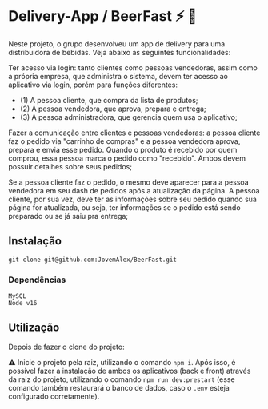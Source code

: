 # Delivery-App / BeerFast :zap: :beer:

Neste projeto, o grupo desenvolveu um app de delivery para uma distribuidora de bebidas. Veja abaixo as seguintes funcionalidades:

Ter acesso via login: tanto clientes como pessoas vendedoras, assim como a própria empresa, que administra o sistema, devem ter acesso ao aplicativo via login, porém para funções diferentes:  
 -  (1) A pessoa cliente, que compra da lista de produtos;  
 -  (2) A pessoa vendedora, que aprova, prepara e entrega;  
 -  (3) A pessoa administradora, que gerencia quem usa o aplicativo;  

Fazer a comunicação entre clientes e pessoas vendedoras: a pessoa cliente faz o pedido via "carrinho de compras" e a pessoa vendedora aprova, prepara e envia esse pedido. Quando o produto é recebido por quem comprou, essa pessoa marca o pedido como "recebido". Ambos devem possuir detalhes sobre seus pedidos;

Se a pessoa cliente faz o pedido, o mesmo deve aparecer para a pessoa vendedora em seu dash de pedidos após a atualização da página. A pessoa cliente, por sua vez, deve ter as informações sobre seu pedido quando sua página for atualizada, ou seja, ter informações se o pedido está sendo preparado ou se já saiu pra entrega;


## Instalação

```shell
git clone git@github.com:JovemAlex/BeerFast.git
```

### Dependências

`MySQL`  
`Node v16` 

## Utilização

Depois de fazer o clone do projeto:  

:warning: Inicie o projeto pela raiz, utilizando o comando `npm i`. Após isso, é possível fazer a instalação de ambos os aplicativos (back e front) através da raiz do projeto, utilizando o comando `npm run dev:prestart` (esse comando também restaurará o banco de dados, caso o `.env` esteja configurado corretamente).
